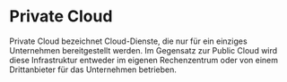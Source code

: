 # Private Cloud

Private Cloud bezeichnet Cloud-Dienste, die nur für ein einziges Unternehmen bereitgestellt werden. Im Gegensatz zur Public Cloud wird diese Infrastruktur entweder im eigenen Rechenzentrum oder von einem Drittanbieter für das Unternehmen betrieben.
